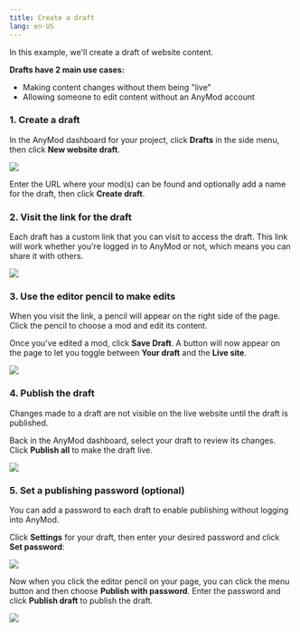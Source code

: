 ```yaml
---
title: Create a draft
lang: en-US
---
```


In this example, we'll create a draft of website content.

**Drafts have 2 main use cases:**

 - Making content changes without them being "live"
 - Allowing someone to edit content without an AnyMod account

### 1. Create a draft

In the AnyMod dashboard for your project, click **Drafts** in the side menu, then click **New website draft**.

<img src="https://res.cloudinary.com/component/image/upload/c_scale,w_1200/v1534443925/draft-01_yxth07.png">

Enter the URL where your mod(s) can be found and optionally add a name for the draft, then click **Create draft**.

### 2. Visit the link for the draft

Each draft has a custom link that you can visit to access the draft.  This link will work whether you're logged in to AnyMod or not, which means you can share it with others.

<img src="https://res.cloudinary.com/component/image/upload/c_scale,w_1200/v1534444339/draft-02_q7ximi.png">

### 3. Use the editor pencil to make edits

When you visit the link, a pencil will appear on the right side of the page. Click the pencil to choose a mod and edit its content.

Once you've edited a mod, click **Save Draft**. A button will now appear on the page to let you toggle between **Your draft** and the **Live site**.

<img src="https://res.cloudinary.com/component/image/upload/c_scale,w_1200/v1534444570/draft-03_tjmufb.png">

### 4. Publish the draft

Changes made to a draft are not visible on the live website until the draft is published.

Back in the AnyMod dashboard, select your draft to review its changes. Click **Publish all** to make the draft live.

<img src="https://res.cloudinary.com/component/image/upload/c_scale,w_1200/v1534444984/draft-04_o0htgb.png">

### 5. Set a publishing password (optional)

You can add a password to each draft to enable publishing without logging into AnyMod. 

Click **Settings** for your draft, then enter your desired password and click **Set password**:

<img src="https://res.cloudinary.com/component/image/upload/c_scale,w_1200/v1534445178/draft-05_lizvww.png">

Now when you click the editor pencil on your page, you can click the menu button and then choose **Publish with password**.  Enter the password and click **Publish draft** to publish the draft.

<img src="https://res.cloudinary.com/component/image/upload/c_scale,w_1200/v1534445717/draft-06_c6joqf.png">